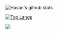 
![Hasan's github stats](https://github-readme-stats.vercel.app/api?username=tygrysco&show_icons=true&theme=react)

[![Top Langs](https://github-readme-stats.vercel.app/api/top-langs/?username=tygrysco&layout=compact&show_icons=true&theme=react)](https://github.com/tygrysco/github-readme-stats)

![](https://komarev.com/ghpvc/?username=tygrysco&style=flat-square&color=blueviolet)